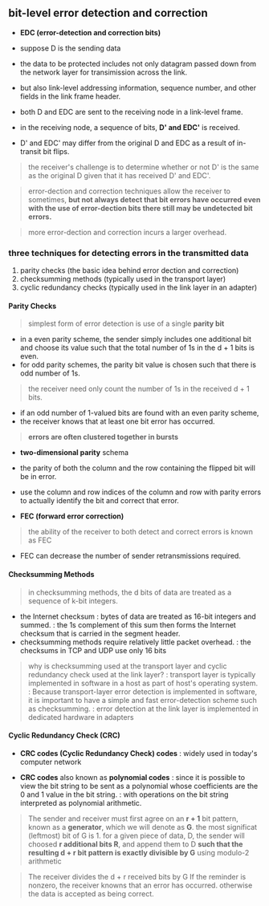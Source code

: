 ## bit-level error detection and correction

- **EDC (error-detection and correction bits)**

- suppose D is the sending data
- the data to be protected includes not only datagram passed down from the network layer for transimission across the link.
- but also link-level addressing information, sequence number, and other fields in the link frame header.
- both D and EDC are sent to the receiving node in a link-level frame.
- in the receiving node, a sequence of bits, **D' and EDC'** is received.
- D' and EDC' may differ from the original D and EDC as a result of in-transit bit flips.

> the receiver's challenge is to determine whether or not D' is the same as the original D
> given that it has received D' and EDC'.

> error-dection and correction techniques allow the receiver to sometimes, **but not always detect that bit errors have occurred**
> **even with the use of error-dection bits there still may be undetected bit errors.**

> more error-dection and correction incurs a larger overhead.

### three techniques for detecting errors in the transmitted data
1. parity checks (the basic idea behind error dection and correction)
2. checksumming methods (typically used in the transport layer)
3. cyclic redundancy checks (typically used in the link layer in an adapter)


#### Parity Checks

> simplest form of error detection is use of a single **parity bit**

- in a even parity scheme, the sender simply includes one additional bit and choose its value such that the total number of 1s in the d + 1 bits is even.
- for odd parity schemes, the parity bit value is chosen such that there is odd number of 1s.

> the receiver need only count the number of 1s in the received d + 1 bits.
- if an odd number of 1-valued bits are found with an even parity scheme,
- the receiver knows that at least one bit error has occurred.

> **errors are often clustered together in bursts**

- **two-dimensional parity** schema
- the parity of both the column and the row containing the flipped bit will be in error.
- use the column and row indices of the column and row with parity errors to actually identify the bit and correct that error.

- **FEC (forward error correction)**
> the ability of the receiver to both detect and correct errors is known as FEC
- FEC can decrease the number of sender retransmissions required.

#### Checksumming Methods
> in checksumming methods, the d bits of data are treated as a sequence of k-bit integers.
- the Internet checksum
  : bytes of data are treated as 16-bit integers and summed.
  : the 1s complement of this sum then forms the Internet checksum that is carried in the segment header.
- checksumming methods require relatively little packet overhead.
  : the checksums in TCP and UDP use only 16 bits
  
> why is checksumming used at the transport layer and cyclic redundancy check used at the link layer?
: transport layer is typically implemented in software in a host as part of host's operating system.
: Because transport-layer error detection is implemented in software, it is important to have a simple and fast error-detection scheme such as checksumming. 
: error detection at the link layer is implemented in dedicated hardware in adapters

#### Cyclic Redundancy Check (CRC)
- **CRC codes (Cyclic Redundancy Check) codes**
: widely used in today's computer network

- **CRC codes** also known as **polynomial codes**
: since it is possible to view the bit string to be sent as a polynomial whose coefficients are the 0 and 1 value in the bit string.
: with operations on the bit string interpreted as polynomial arithmetic.

> The sender and receiver must first agree on an **r + 1** bit pattern, known as a **generator**, which we will denote as **G**.
> the most significat (leftmost) bit of G is 1.
> for a given piece of data, D, the sender will choosed **r additional bits R**, and append them to D
> **such that the resulting d + r bit pattern is exactly divisible by G** using modulo-2 arithmetic

> The receiver divides the d + r received bits by G
> If the reminder is nonzero, the receiver knowns that an error has occurred.
> otherwise the data is accepted as being correct.
